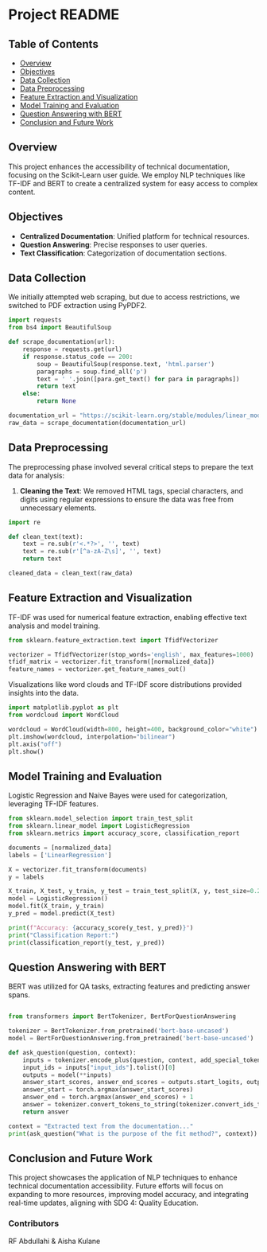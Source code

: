 # Project README

## Table of Contents
- [Overview](#overview)
- [Objectives](#objectives)
- [Data Collection](#data-collection)
- [Data Preprocessing](#data-preprocessing)
- [Feature Extraction and Visualization](#feature-extraction-and-visualization)
- [Model Training and Evaluation](#model-training-and-evaluation)
- [Question Answering with BERT](#question-answering-with-bert)
- [Conclusion and Future Work](#conclusion-and-future-work)

## Overview
This project enhances the accessibility of technical documentation, focusing on the Scikit-Learn user guide. We employ NLP techniques like TF-IDF and BERT to create a centralized system for easy access to complex content.

## Objectives
- **Centralized Documentation**: Unified platform for technical resources.
- **Question Answering**: Precise responses to user queries.
- **Text Classification**: Categorization of documentation sections.

## Data Collection
We initially attempted web scraping, but due to access restrictions, we switched to PDF extraction using PyPDF2.

```python
import requests
from bs4 import BeautifulSoup

def scrape_documentation(url):
    response = requests.get(url)
    if response.status_code == 200:
        soup = BeautifulSoup(response.text, 'html.parser')
        paragraphs = soup.find_all('p')
        text = ' '.join([para.get_text() for para in paragraphs])
        return text
    else:
        return None

documentation_url = "https://scikit-learn.org/stable/modules/linear_model.html"
raw_data = scrape_documentation(documentation_url)
```
## Data Preprocessing

The preprocessing phase involved several critical steps to prepare the text data for analysis:

1. **Cleaning the Text**: We removed HTML tags, special characters, and digits using regular expressions to ensure the data was free from unnecessary elements.

```python
import re

def clean_text(text):
    text = re.sub(r'<.*?>', '', text)
    text = re.sub(r'[^a-zA-Z\s]', '', text)
    return text

cleaned_data = clean_text(raw_data)
```
## Feature Extraction and Visualization

TF-IDF was used for numerical feature extraction, enabling effective text analysis and model training.

```python
from sklearn.feature_extraction.text import TfidfVectorizer

vectorizer = TfidfVectorizer(stop_words='english', max_features=1000)
tfidf_matrix = vectorizer.fit_transform([normalized_data])
feature_names = vectorizer.get_feature_names_out()
```
Visualizations like word clouds and TF-IDF score distributions provided insights into the data.

```python
import matplotlib.pyplot as plt
from wordcloud import WordCloud

wordcloud = WordCloud(width=800, height=400, background_color="white").generate(normalized_data)
plt.imshow(wordcloud, interpolation="bilinear")
plt.axis("off")
plt.show()
```
## Model Training and Evaluation

Logistic Regression and Naive Bayes were used for categorization, leveraging TF-IDF features.
```python
from sklearn.model_selection import train_test_split
from sklearn.linear_model import LogisticRegression
from sklearn.metrics import accuracy_score, classification_report

documents = [normalized_data]
labels = ['LinearRegression']

X = vectorizer.fit_transform(documents)
y = labels

X_train, X_test, y_train, y_test = train_test_split(X, y, test_size=0.2, random_state=42)
model = LogisticRegression()
model.fit(X_train, y_train)
y_pred = model.predict(X_test)

print(f"Accuracy: {accuracy_score(y_test, y_pred)}")
print("Classification Report:")
print(classification_report(y_test, y_pred))
```
## Question Answering with BERT

BERT was utilized for QA tasks, extracting features and predicting answer spans.

```python

from transformers import BertTokenizer, BertForQuestionAnswering

tokenizer = BertTokenizer.from_pretrained('bert-base-uncased')
model = BertForQuestionAnswering.from_pretrained('bert-base-uncased')

def ask_question(question, context):
    inputs = tokenizer.encode_plus(question, context, add_special_tokens=True, return_tensors="pt")
    input_ids = inputs["input_ids"].tolist()[0]
    outputs = model(**inputs)
    answer_start_scores, answer_end_scores = outputs.start_logits, outputs.end_logits
    answer_start = torch.argmax(answer_start_scores)
    answer_end = torch.argmax(answer_end_scores) + 1
    answer = tokenizer.convert_tokens_to_string(tokenizer.convert_ids_to_tokens(input_ids[answer_start:answer_end]))
    return answer

context = "Extracted text from the documentation..."
print(ask_question("What is the purpose of the fit method?", context))
```
## Conclusion and Future Work

This project showcases the application of NLP techniques to enhance technical documentation accessibility. Future efforts will focus on expanding to more resources, improving model accuracy, and integrating real-time updates, aligning with SDG 4: Quality Education.

### Contributors
RF Abdullahi & Aisha Kulane
